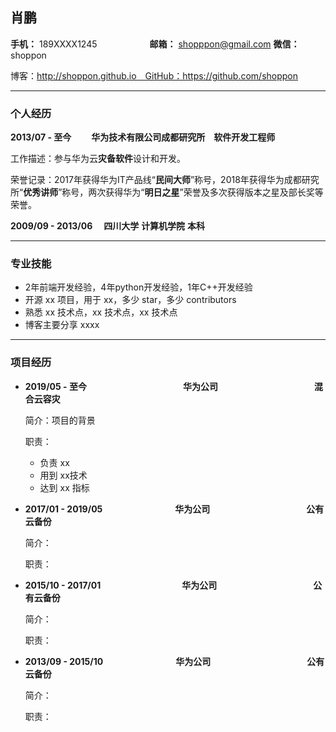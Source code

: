 ## 肖鹏

**手机：** 189XXXX1245　　　　　　**邮箱：**  shopppon@gmail.com		**微信：** shoppon

博客：http://shoppon.github.io　GitHub：https://github.com/shoppon

------

### 个人经历

**2013/07 - 至今**　　    **华为技术有限公司成都研究所**　**软件开发工程师**

工作描述：参与华为云**灾备软件**设计和开发。

荣誉记录：2017年获得华为IT产品线“**民间大师**”称号，2018年获得华为成都研究所“**优秀讲师**”称号，两次获得华为“**明日之星**”荣誉及多次获得版本之星及部长奖等荣誉。

**2009/09 - 2013/06**　 **四川大学**         **计算机学院**          **本科**    

------

### 专业技能

- 2年前端开发经验，4年python开发经验，1年C++开发经验
- 开源 xx 项目，用于 xx，多少 star，多少 contributors
- 熟悉 xx 技术点，xx 技术点，xx 技术点
- 博客主要分享 xxxx

------

### 项目经历

- **2019/05 - 至今**　　　　　　　　　　　**华为公司**　　　　　　　　　　　**混合云容灾**

  简介：项目的背景

  职责：

  - 负责 xx
  - 用到 xx技术
  - 达到 xx 指标

- **2017/01 - 2019/05**　　　　　　　　     **华为公司**　　　　　　　　　　　**公有云备份**

  简介：

  职责：

- **2015/10 - 2017/01**　　　　　　　　　  **华为公司**　　　　　　　　　　　**公有云备份**

  简介：

  职责：

- **2013/09 - 2015/10**　　　　　　　　      **华为公司**　　　　　　　　　　　**公有云备份**

  简介：

  职责：
